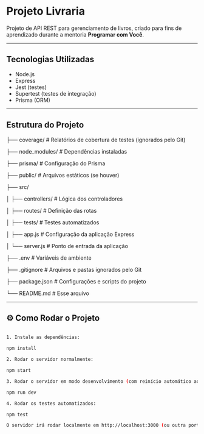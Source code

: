 # Projeto Livraria

Projeto de API REST para gerenciamento de livros, criado para fins de aprendizado durante a mentoria **Programar com Você**.

---

## Tecnologias Utilizadas

- Node.js  
- Express  
- Jest (testes)  
- Supertest (testes de integração)  
- Prisma (ORM)  

---

## Estrutura do Projeto
├── coverage/ # Relatórios de cobertura de testes (ignorados pelo Git)

├── node_modules/ # Dependências instaladas

├── prisma/ # Configuração do Prisma

├── public/ # Arquivos estáticos (se houver)

├── src/


│ ├── controllers/ # Lógica dos controladores

│ ├── routes/ # Definição das rotas

│ ├── tests/ # Testes automatizados

│ ├── app.js # Configuração da aplicação Express

│ └── server.js # Ponto de entrada da aplicação

├── .env # Variáveis de ambiente

├── .gitignore # Arquivos e pastas ignorados pelo Git

├── package.json # Configurações e scripts do projeto

└── README.md # Esse arquivo

---

## ⚙️ Como Rodar o Projeto

```bash

1. Instale as dependências:

npm install

2. Rodar o servidor normalmente:

npm start

3. Rodar o servidor em modo desenvolvimento (com reinício automático ao salvar):

npm run dev

4. Rodar os testes automatizados:

npm test

O servidor irá rodar localmente em http://localhost:3000 (ou outra porta configurada).


